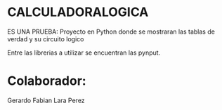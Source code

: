 # CALCULADORALOGICA
ES UNA PRUEBA:
Proyecto en Python donde se mostraran las tablas de verdad y su circuito logico

Entre las librerias a utilizar se encuentran las pynput.

# Colaborador:
Gerardo Fabian Lara Perez

